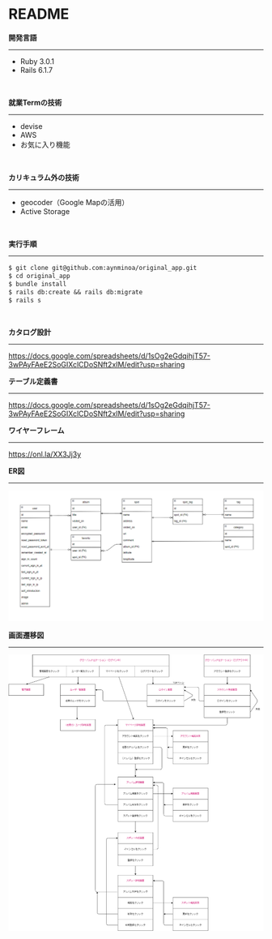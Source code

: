 # README

**開発言語**
****
* Ruby 3.0.1
* Rails 6.1.7
<br>

**就業Termの技術**
****
* devise
* AWS
* お気に入り機能
<br>

**カリキュラム外の技術**
****
* geocoder（Google Mapの活用）
* Active Storage
<br>

**実行手順**
****
```
$ git clone git@github.com:aynminoa/original_app.git
$ cd original_app
$ bundle install
$ rails db:create && rails db:migrate
$ rails s
```
<br>

**カタログ設計**
****
https://docs.google.com/spreadsheets/d/1sOg2eGdqihjT57-3wPAyFAeE2SoGIXclCDoSNft2xIM/edit?usp=sharing
<br>

**テーブル定義書**
****
https://docs.google.com/spreadsheets/d/1sOg2eGdqihjT57-3wPAyFAeE2SoGIXclCDoSNft2xIM/edit?usp=sharing
<br>

**ワイヤーフレーム**
****
https://onl.la/XX3Jj3y
<br>

**ER図**
****
![ERD](images/erd.png)
<br>

**画面遷移図**
****
![TD](images/td.png)



